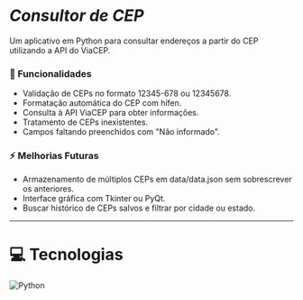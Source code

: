 # *Consultor de CEP*

Um aplicativo em Python para consultar endereços a partir do CEP utilizando a API do ViaCEP.

### **📝 Funcionalidades**
- Validação de CEPs no formato 12345-678 ou 12345678.
- Formatação automática do CEP com hífen.
- Consulta à API ViaCEP para obter informações.
- Tratamento de CEPs inexistentes.
- Campos faltando preenchidos com "Não informado".


### **⚡ Melhorias Futuras**
- Armazenamento de múltiplos CEPs em data/data.json sem sobrescrever os anteriores.
- Interface gráfica com Tkinter ou PyQt.
- Buscar histórico de CEPs salvos e filtrar por cidade ou estado.

---

# 💻 Tecnologias
![Python](https://img.shields.io/badge/python-3.11-blue)
